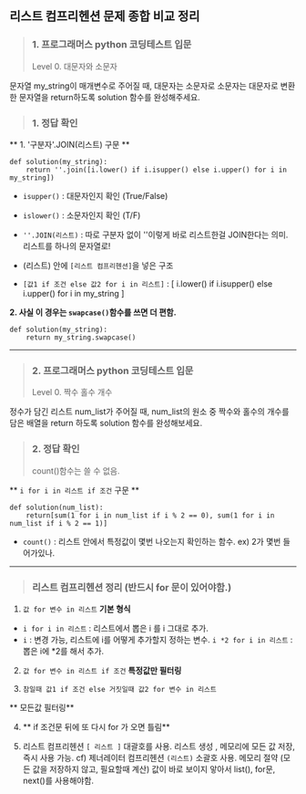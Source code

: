 <h2 id="리스트-컴프리헨션-문제-종합-비교-정리"><strong>리스트 컴프리헨션 문제 종합 비교 정리</strong></h2>
<blockquote>
<h3 id="1-프로그래머스-python-코딩테스트-입문">1. 프로그래머스 python 코딩테스트 입문</h3>
<p>Level 0. 대문자와 소문자</p>
</blockquote>
<p>문자열 my_string이 매개변수로 주어질 때, 대문자는 소문자로 소문자는 대문자로 변환한 문자열을 return하도록 solution 함수를 완성해주세요.</p>
<blockquote>
<h3 id="1-정답-확인">1. 정답 확인</h3>
</blockquote>
<p>** 1. '구분자'.JOIN(리스트) 구문 ** </p>
<pre><code class="language-python">def solution(my_string):
    return ''.join([i.lower() if i.isupper() else i.upper() for i in my_string])</code></pre>
<ul>
<li><p><code>isupper()</code> : 대문자인지 확인 (True/False)</p>
</li>
<li><p><code>islower()</code> : 소문자인지 확인 (T/F)</p>
</li>
<li><p><code>''.JOIN(리스트)</code> : 따로 구분자 없이 ''이렇게 바로 리스트한걸 JOIN한다는 의미. 리스트를 하나의 문자열로!</p>
</li>
<li><p>(리스트) 안에 <code>[리스트 컴프리헨션]</code>을 넣은 구조</p>
</li>
<li><p><code>[값1 if 조건 else 값2 for i in 리스트]</code> :  [ i.lower() if i.isupper() else i.upper() for i in my_string ] </p>
</li>
</ul>
<p><strong>2. 사실 이 경우는 <code>swapcase()</code>함수를 쓰면 더 편함.</strong></p>
<pre><code class="language-python">def solution(my_string):
    return my_string.swapcase()</code></pre>
<hr />
<blockquote>
<h3 id="2-프로그래머스-python-코딩테스트-입문">2. 프로그래머스 python 코딩테스트 입문</h3>
<p>Level 0. 짝수 홀수 개수</p>
</blockquote>
<p>정수가 담긴 리스트 num_list가 주어질 때, num_list의 원소 중 짝수와 홀수의 개수를 담은 배열을 return 하도록 solution 함수를 완성해보세요.</p>
<blockquote>
<h3 id="2-정답-확인">2. 정답 확인</h3>
<p>count()함수는 쓸 수 없음.</p>
</blockquote>
<p>** <code>i for i in 리스트 if 조건</code> 구문 ** </p>
<pre><code class="language-python">def solution(num_list):
    return[sum(1 for i in num_list if i % 2 == 0), sum(1 for i in num_list if i % 2 == 1)]</code></pre>
<ul>
<li><code>count()</code> : 리스트 안에서 특정값이 몇번 나오는지 확인하는 함수. 
ex) 2가 몇번 들어가있나.</li>
</ul>
<hr />
<blockquote>
<h3 id="리스트-컴프리헨션-정리-반드시-for-문이-있어야함">리스트 컴프리헨션 정리 (반드시 for 문이 있어야함.)</h3>
</blockquote>
<ol>
<li><code>값 for 변수 in 리스트</code> <strong>기본 형식</strong></li>
</ol>
<ul>
<li><code>i for i in 리스트</code> : 리스트에서 뽑은 i 를 i 그대로 추가.</li>
<li><code>i</code> : 변경 가능, 리스트에 i를 어떻게 추가할지 정하는 변수.
<code>i *2 for i in 리스트</code> : 뽑은 i에 *2를 해서 추가.</li>
</ul>
<ol start="2">
<li><p><code>값 for 변수 in 리스트 if 조건</code> <strong>특정값만 필터링</strong></p>
</li>
<li><p><code>참일때 값1 if 조건 else 거짓일때 값2 for 변수 in 리스트</code></p>
</li>
</ol>
<p>** 모든값 필터링**</p>
<ol start="4">
<li><p>** if 조건문 뒤에 또 다시 for 가 오면 틀림**</p>
</li>
<li><p>리스트 컴프리헨션 <code>[ 리스트 ]</code> 대괄호를 사용.
리스트 생성 , 메모리에 모든 값 저장, 즉시 사용 가능.
cf) 제너레이터 컴프리헨션 <code>(리스트)</code> 소괄호 사용.
메모리 절약 (모든 값을 저장하지 않고, 필요할때 계산)
값이 바로 보이지 앟아서 list(), for문, next()를 사용해야함.</p>
</li>
</ol>